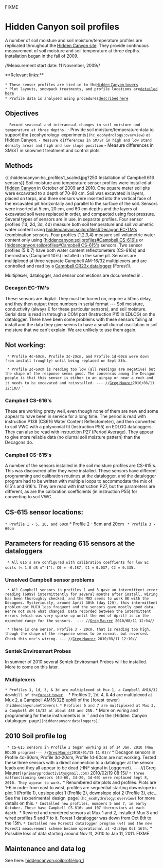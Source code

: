 FIXME

# Hidden Canyon soil profiles

A number of soil moisture and soil moisture/temperature profiles are
replicated throughout the [Hidden Canyon
site](hiddencanyon:sitedescription). They provide continuous
measurement of soil moisture and soil temperature at three depths.
Installation began in the fall of 2009.

//Measurement start date: 11 November, 2009//

 **Relevant links:\*\*

` * These sensor profiles are tied in to the `[`Hidden` `Canyon`
`towers`](hiddencanyon:mettowers)\
` * Plot layouts, snowpack treatments, and profile locations are `[`detailed`
`here`](hc_ecohydrology:overview)\
` * Profile data is analysed using procedures `[`described`
`here`](procedures:sensordata_tips)

## Objectives

` - Record seasonal and interannual changes in soil moisture and temperature at three depths.
` - Provide soil moisture/temperature data to support the `[`ecohydrology`
`experiments`](hc_ecohydrology:overview)` at Hidden Canyon.
` - Measure differences in SM/ST in high and low stand density areas and high and low slope position
` - Measure differences in SM/ST in snowmelt treatment and control plots`

## Methods

{{ :hiddencanyon:hc\_profiles1\_scaled.jpg?250|Installation of Campbell
616 sensors}} Soil moisture and temperature sensor profiles were
installed at [Hidden Canyon](hiddencanyon:sitedescription) in
October of 2009 and 2010. One square meter soil pits were excavated to a
depth of 70-80 cm. Soil was excavated in layers, placed on tarps, and
three sensors were inserted into the vertical face of the excavated pit
horizontally and parallel to the surface of the soil. Sensors were
inserted at 5 cm, 20 cm, and 60 cm depths and the layers of excavated
soil were replaced in order, and compacted using foot pressure. Several
types of sensors are in use, in separate profiles. Four sensor profiles
(1d, 2d, 3d, 4d) measure both soil temperature and soil volumetric water
content using [hiddencanyon:soilprofiles\#Decagon
EC-TM's](hiddencanyon:soilprofiles#Decagon_EC-TM's)
(combination sensors. Four profiles (1,2,3,4) measure soil volumetric
water content only using [\[hiddencanyon:soilprofiles\#Campbell
CS-616's]([hiddencanyon:soilprofiles#Campbell_CS-616's) or
[\[hiddencanyon:soilprofiles\#Campbell
CS-615's]([hiddencanyon:soilprofiles#Campbell_CS-615's)
sensors. Two sensor profiles (5 & 7) have both water content
reflectometers (CS-616s) and thermistors (Campbell 107s) installed in
the same pit. Sensors are multiplexed at three separate Campbell
AM-16/32 multiplexers and are controlled and read by a [Campbell CR23x
datalogger](hiddencanyon:dataloggers) (Forest1).

Multiplexer, datalogger, and sensor connections are documented in .

### Decagon EC-TM's

These sensors are digital. They must be turned on, require a 50ms delay,
and they then output three numbers in serial format --- Soil moisture,
conductivity (always 0 for these particular sensors), and soil moisture.
Serial data is read in through a COM port (Instruction P15 in EDLOG) on
the datalogger. There have been some problems with these sensors failing
at install and the data they give seems to have a small diurnal
oscillation in soil moisture that we can't explain. We are unlikely to
use them again.

Not working:
------------

` * Profile 4d-60cm, Profile 3d-20cm, and Profile 1d-60cm were down from install (roughly) until being replaced on Sept 8th.`

` * Profile 2d-60cm is reading too low (all readings are negative) but the shape of the response seems good. The consensus among the Decagon people is that this sensor is either in an airgap or near a rock and it needs to be excavated and reinstalled. --- //`[`Greg`
`Maurer`](primaryproductivity@gmail.com)` 2010/08/11 12:10//
` `

### Campbell CS-616's

These are working pretty well, even though none of them are new and some
appear to have been in service for a long time. The period is read with
instruction P138 (CS616 Water Content Reflectometer), and then converted
to soil VWC with a polynomial fit (Instruction P55) on EDLOG
dataloggers. They can also be read with instruction P27 (Period
Average). They appear to give more reliable data (no diurnal soil
moisture pattern) than the Decagons do.

### Campbell CS-615's

A number of the sensors installed in the soil moisture profiles are
CS-615's. This was discovered after they were installed. These sensors
have different programming and calibration routines at the datalogger,
and the datalogger program had to be written with multiple loops to
accommodate the mix of 615's and 616's. They are read with Instruction
P27, but the parameters are different, as are the calibration
coefficients (in instruction P55) for converting to soil VWC.

CS-615 sensor locations:
------------------------

` * Profile 1 - 5, 20, and 60cm
` * Profile 2 - 5cm and 20cm
` * Profile 3 - 60cm`

Parameters for reading 615 sensors at the dataloggers
-----------------------------------------------------

` * All 615's are configured with calibration coeffients for low EC soils (< 1.0 dS m`^`-1`^`). C0 = -0.187, C1 = 0.037, C2 = 0.335.`

### Unsolved Campbell sensor problems

` * All Campbell sensors in profiles 1 and 3 gave an intermittent error reading (6999) intermittently for several months after install. Wiring has been thoroughly checked, and the MUX seems to work OK with the Decagons. Mysteriously, around April 30th (day 120), this intermittent problem got MUCH less frequent and the sensors gave mostly good data. We're not sure what changed. Data recorded between the intermittent errors (which was very sparse up until the end of April) is in the expected range for the sensors.  --- //`[`Greg`
`Maurer`](primaryproductivity@gmail.com)` 2010/08/11 12:04//`

` * There is one sensor, Profile 3 - 20cm, that is reading too high, though the shape of the response seems to be normal, but reversed. Check this one's wiring. --- //`[`Greg`
`Maurer`](primaryproductivity@gmail.com)` 2010/08/11 12:10//`

### Sentek Envirosmart Probes

In summer of 2010 several Sentek Envirosmart Probes will be installed.
More to come on this later.

### Multiplexers

` * Profiles 1, 1d, 3, & 3d are multiplexed at Mux 1, a Campbell AM16/32 downhill of the `[`forest`
`tower`](hiddencanyon:mettowers)`.
` * Profiles 2, 2d, 4, & 4d are multiplexed at Mux 2, a Campbell AM16/32B uphill of the `[`forest`
`tower`](hiddencanyon:mettowers)`.
` * Profiles 5 and 7 are multiplexed at Mux 3, a Campbell AM 16/32 at about 48E and 25N.
` * More on wiring and programming for these instruments is in `` and on the `[`Hidden`
`Canyon` `datalogger` `page`](hiddencanyon:dataloggers)`.`

## 2010 Soil profile log

` * CS-615 sensors in Profile 2 began working as of 14 Jan, 2010 (New EDLOG program)--- //`[`Greg`
`Maurer`](primaryproductivity@gmail.com)` 2010/01/15 11:03//
` * Decagon sensors in Profile 4d-60cm, Profile 3d-20cm, Profile 1d-60cm are not working. Tested these three sensors with a direct connection to a datalogger at the sensor leads and they all appear to be dead (-INF signal in Loggernet). --- //`[`Greg`
`Maurer`](primaryproductivity@gmail.com)` 2010/02/19 08:15//
` * Three malfunctioning sensors (4d-60, 3d-20, 1d-60) were replaced Sept 8, 2010. They appear to work.
` * Renumbered site plots and profiles. Plots are 1-6 in order from east to west, profiles are sequential starting downslope in plot 1 (Profile 1), upslope plot 1 (Profile 2), downslope plot 2 (Profile 3), etc... See the `[`experimental`
`design`
`page`](hc_ecohydrology:overview)` for more details on this.
` * Installed new profiles, numbers 5 and 7, in early October. These have Campbell CS-616s and 107 thermistors at each depth.
` * Rewired and reordered sensors at Mux 1 and 2, installed Mux 3 and wired profiles 5 and 7 to it. Forest 1 datalogger was down from Oct 8th to the 15th. 
` * Installed new Forest1 datalogger program (v4) and the new Forest1 measurement scheme became operational at ~2:30pm Oct 16th.
` * Possible loss of data starting around Nov 11, 2010 to Jan 11, 2011. FIXME`

## Maintenance and data log

See here: <hiddencanyon:soilprofilelog_1>
